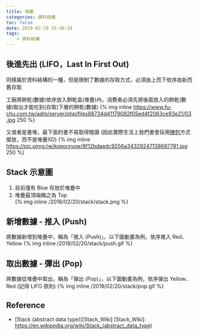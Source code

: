 ```yaml
---
title: 堆疊
categories: 資料結構
toc: false
date: 2018-02-20 15:49:19
tags:
    - 資料結構
---
```

## 後進先出 (LIFO，Last In First Out)
同樣屬於資料結構的一種，但是限制了數據的存取方式，必須由上而下依序由新而舊存取

工廠將餅乾(數據)依序放入餅乾盒(堆疊)內，消費者必須先將後面放入的餅乾(數據)取出才能吃到(存取)下層的餅乾(數據)
{% img inline https://www.fu-chu.com.tw/adm/server/php/files88734d41179082f05ed4f2063ce93e21/03.jpg 250 %}

<!--more-->
又或者是書堆，最下面的書不易取得閱讀 (因此實際生活上我們書會採用[陣列](/blog/2018/01/25/array/)方式擺放，而不是堆疊XD)
{% img inline https://pic.pimg.tw/koeorsyow/8f12bdaedc9256a34329247138697781.jpg 250 %}

## Stack 示意圖
1. 目前僅有 Blue 存放於堆疊中
2. 堆疊最頂端稱之為 Top<br>
{% img inline /2018/02/20/stack/stack.png %}

## 新增數據 - 推入 (Push)
將數據新增到堆疊中，稱為「推入 (Push)」，以下圖動畫為例，依序推入 Red、Yellow
{% img inline /2018/02/20/stack/push.gif %}

## 取出數據 - 彈出 (Pop)
將數據從堆疊中取出，稱為「彈出 (Pop)」，以下圖動畫為例，依序彈出 Yellow、Red (記得 LIFO 原則)
{% img inline /2018/02/20/stack/pop.gif %}

## Reference
* [Stack (abstract data type)][Stack_Wiki]
[Stack_Wiki]: https://en.wikipedia.org/wiki/Stack_(abstract_data_type)
